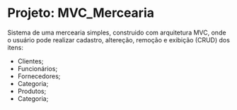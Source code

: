 # Projeto: MVC_Mercearia

Sistema de uma mercearia simples, construido com arquitetura MVC, onde o usuário pode realizar
cadastro, altereção, remoção e exibição (CRUD) dos itens:

  - Clientes;
  - Funcionários;
  - Fornecedores;
  - Categoria;
  - Produtos;
  - Categoria;
 
